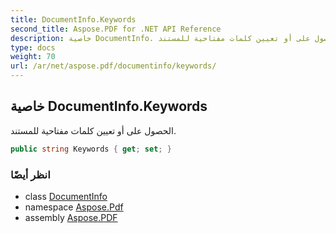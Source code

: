 ```yaml
---
title: DocumentInfo.Keywords
second_title: Aspose.PDF for .NET API Reference
description: خاصية DocumentInfo. الحصول على أو تعيين كلمات مفتاحية للمستند
type: docs
weight: 70
url: /ar/net/aspose.pdf/documentinfo/keywords/
---
```

## خاصية DocumentInfo.Keywords

الحصول على أو تعيين كلمات مفتاحية للمستند.

```csharp
public string Keywords { get; set; }
```

### انظر أيضًا

* class [DocumentInfo](../)
* namespace [Aspose.Pdf](../../../aspose.pdf/)
* assembly [Aspose.PDF](../../../)